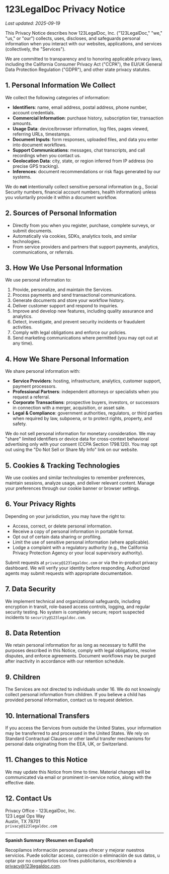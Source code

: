 # 123LegalDoc Privacy Notice

_Last updated: 2025-09-19_

This Privacy Notice describes how 123LegalDoc, Inc. ("123LegalDoc," "we," "us," or "our") collects, uses, discloses, and safeguards personal information when you interact with our websites, applications, and services (collectively, the "Services").

We are committed to transparency and to honoring applicable privacy laws, including the California Consumer Privacy Act ("CCPA"), the EU/UK General Data Protection Regulation ("GDPR"), and other state privacy statutes.

## 1. Personal Information We Collect
We collect the following categories of information:
- **Identifiers**: name, email address, postal address, phone number, account credentials.
- **Commercial Information**: purchase history, subscription tier, transaction amounts.
- **Usage Data**: device/browser information, log files, pages viewed, referring URLs, timestamps.
- **Document Inputs**: form responses, uploaded files, and data you enter into document workflows.
- **Support Communications**: messages, chat transcripts, and call recordings when you contact us.
- **Geolocation Data**: city, state, or region inferred from IP address (no precise GPS tracking).
- **Inferences**: document recommendations or risk flags generated by our systems.

We do **not** intentionally collect sensitive personal information (e.g., Social Security numbers, financial account numbers, health information) unless you voluntarily provide it within a document workflow.

## 2. Sources of Personal Information
- Directly from you when you register, purchase, complete surveys, or submit documents.
- Automatically via cookies, SDKs, analytics tools, and similar technologies.
- From service providers and partners that support payments, analytics, communications, or referrals.

## 3. How We Use Personal Information
We use personal information to:
1. Provide, personalize, and maintain the Services.
2. Process payments and send transactional communications.
3. Generate documents and store your workflow history.
4. Deliver customer support and respond to inquiries.
5. Improve and develop new features, including quality assurance and analytics.
6. Detect, investigate, and prevent security incidents or fraudulent activities.
7. Comply with legal obligations and enforce our policies.
8. Send marketing communications where permitted (you may opt out at any time).

## 4. How We Share Personal Information
We share personal information with:
- **Service Providers**: hosting, infrastructure, analytics, customer support, payment processors.
- **Professional Partners**: independent attorneys or specialists when you request a referral.
- **Corporate Transactions**: prospective buyers, investors, or successors in connection with a merger, acquisition, or asset sale.
- **Legal & Compliance**: government authorities, regulators, or third parties when required by law, subpoena, or to protect rights, property, and safety.

We do not sell personal information for monetary consideration. We may "share" limited identifiers or device data for cross-context behavioral advertising only with your consent (CCPA Section 1798.120). You may opt out using the "Do Not Sell or Share My Info" link on our website.

## 5. Cookies & Tracking Technologies
We use cookies and similar technologies to remember preferences, maintain sessions, analyze usage, and deliver relevant content. Manage your preferences through our cookie banner or browser settings.

## 6. Your Privacy Rights
Depending on your jurisdiction, you may have the right to:
- Access, correct, or delete personal information.
- Receive a copy of personal information in portable format.
- Opt out of certain data sharing or profiling.
- Limit the use of sensitive personal information (where applicable).
- Lodge a complaint with a regulatory authority (e.g., the California Privacy Protection Agency or your local supervisory authority).

Submit requests at `privacy@123legaldoc.com` or via the in-product privacy dashboard. We will verify your identity before responding. Authorized agents may submit requests with appropriate documentation.

## 7. Data Security
We implement technical and organizational safeguards, including encryption in transit, role-based access controls, logging, and regular security testing. No system is completely secure; report suspected incidents to `security@123legaldoc.com`.

## 8. Data Retention
We retain personal information for as long as necessary to fulfill the purposes described in this Notice, comply with legal obligations, resolve disputes, and enforce agreements. Document workflows may be purged after inactivity in accordance with our retention schedule.

## 9. Children
The Services are not directed to individuals under 16. We do not knowingly collect personal information from children. If you believe a child has provided personal information, contact us to request deletion.

## 10. International Transfers
If you access the Services from outside the United States, your information may be transferred to and processed in the United States. We rely on Standard Contractual Clauses or other lawful transfer mechanisms for personal data originating from the EEA, UK, or Switzerland.

## 11. Changes to this Notice
We may update this Notice from time to time. Material changes will be communicated via email or prominent in-service notice, along with the effective date.

## 12. Contact Us
Privacy Office - 123LegalDoc, Inc.  
123 Legal Ops Way  
Austin, TX 78701  
`privacy@123legaldoc.com`

---

**Spanish Summary (Resumen en Español)**  
Recopilamos información personal para ofrecer y mejorar nuestros servicios. Puede solicitar acceso, corrección o eliminación de sus datos, u optar por no compartirlos con fines publicitarios, escribiendo a privacy@123legaldoc.com.

